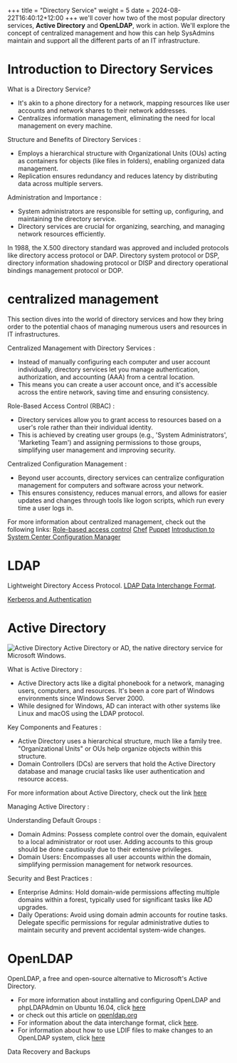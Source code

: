 +++
title = "Directory Service"
weight =  5
date = 2024-08-22T16:40:12+12:00
+++
we'll cover how two of the most popular directory services, **Active Directory** and **OpenLDAP**, work in action. We'll explore the concept of centralized management and how this can help SysAdmins maintain and support all the different parts of an IT infrastructure.

# Introduction to Directory Services  
What is a Directory Service?
* It's akin to a phone directory for a network, mapping resources like user accounts and network shares to their network addresses.
* Centralizes information management, eliminating the need for local management on every machine.

Structure and Benefits of Directory Services : 
* Employs a hierarchical structure with Organizational Units (OUs) acting as containers for objects (like files in folders), enabling organized data management.
* Replication ensures redundancy and reduces latency by distributing data across multiple servers.

Administration and Importance :  
* System administrators are responsible for setting up, configuring, and maintaining the directory service.
* Directory services are crucial for organizing, searching, and managing network resources efficiently.

In 1988, the X.500 directory standard was approved and included protocols like directory access protocol or DAP. Directory system protocol or DSP, directory information shadowing protocol or DISP and directory operational bindings management protocol or DOP. 

# centralized management
This section dives into the world of directory services and how they bring order to the potential chaos of managing numerous users and resources in IT infrastructures.

Centralized Management with Directory Services : 
* Instead of manually configuring each computer and user account individually, directory services let you manage authentication, authorization, and accounting (AAA) from a central location.
* This means you can create a user account once, and it's accessible across the entire network, saving time and ensuring consistency.

Role-Based Access Control (RBAC) :  
* Directory services allow you to grant access to resources based on a user's role rather than their individual identity.
* This is achieved by creating user groups (e.g., 'System Administrators', 'Marketing Team') and assigning permissions to those groups, simplifying user management and improving security.

Centralized Configuration Management : 
* Beyond user accounts, directory services can centralize configuration management for computers and software across your network.
* This ensures consistency, reduces manual errors, and allows for easier updates and changes through tools like logon scripts, which run every time a user logs in.

For more information about centralized management, check out the following links: 
[Role-based access control](https://en.wikipedia.org/wiki/Role-based_access_control)
[Chef](https://www.chef.io/products/chef-infra)
[Puppet](https://www.puppet.com/)
[Introduction to System Center Configuration Manager](https://learn.microsoft.com/en-us/mem/configmgr/core/understand/introduction)

# LDAP 
Lightweight Directory Access Protocol.  [LDAP Data Interchange Format](https://en.wikipedia.org/wiki/LDAP_Data_Interchange_Format).

[Kerberos and Authentication](https://learn.microsoft.com/en-us/previous-versions/windows/it-pro/windows-server-2003/cc780469(v=ws.10)?redirectedfrom=MSDN)


# Active Directory
![Active Directory](/images/books/saaiis/ad.png) 
Active Directory or AD, the native directory service for Microsoft Windows.  

What is Active Directory :  
* Active Directory acts like a digital phonebook for a network, managing users, computers, and resources. It's been a core part of Windows environments since Windows Server 2000.
* While designed for Windows, AD can interact with other systems like Linux and macOS using the LDAP protocol.

Key Components and Features : 
* Active Directory uses a hierarchical structure, much like a family tree. "Organizational Units" or OUs help organize objects within this structure.
* Domain Controllers (DCs) are servers that hold the Active Directory database and manage crucial tasks like user authentication and resource access.

For more information about Active Directory, check out the link [here](https://learn.microsoft.com/en-us/previous-versions/windows/it-pro/windows-2000-server/cc977985(v=technet.10))


Managing Active Directory :  

Understanding Default Groups :  
* Domain Admins: Possess complete control over the domain, equivalent to a local administrator or root user. Adding accounts to this group should be done cautiously due to their extensive privileges.
* Domain Users: Encompasses all user accounts within the domain, simplifying permission management for network resources.

Security and Best Practices : 
* Enterprise Admins: Hold domain-wide permissions affecting multiple domains within a forest, typically used for significant tasks like AD upgrades.
* Daily Operations: Avoid using domain admin accounts for routine tasks. Delegate specific permissions for regular administrative duties to maintain security and prevent accidental system-wide changes.

# OpenLDAP
OpenLDAP, a free and open-source alternative to Microsoft's Active Directory.  

* For more information about installing and configuring OpenLDAP and phpLDAPAdmin on Ubuntu 16.04, click [here](https://www.digitalocean.com/community/tutorials/how-to-install-and-configure-openldap-and-phpldapadmin-on-ubuntu-16-04)
* or check out this article on [openldap.org](https://www.openldap.org/doc/admin24/slapdconf2.html)
* For information about the data interchange format, click [here](https://en.wikipedia.org/wiki/LDAP_Data_Interchange_Format).  
* For information about how to use LDIF files to make changes to an OpenLDAP system, click [here](https://www.digitalocean.com/community/tutorials/how-to-use-ldif-files-to-make-changes-to-an-openldap-system)

Data Recovery and Backups